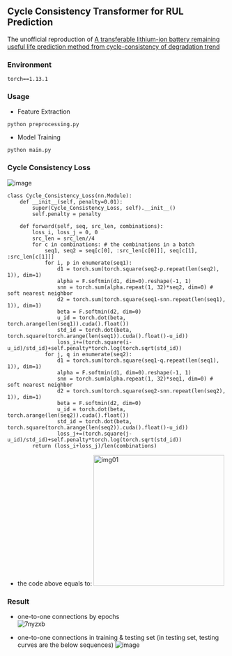 ##  Cycle Consistency Transformer for RUL Prediction

The unofficial reproduction of [A transferable lithium-ion battery remaining useful life prediction method from cycle-consistency of degradation trend](https://www.sciencedirect.com/science/article/pii/S0378775322000027?ref=cra_js_challenge&fr=RR-1)

### Environment
```
torch==1.13.1
```

### Usage
* Feature Extraction
```
python preprocessing.py
```
* Model Training
```
python main.py 
```

### Cycle Consistency Loss
![image](https://github.com/JieChungChen/cycle-consistency-transformer/assets/120712134/abd9176f-398c-4676-b3a7-307a418971dd)

```
class Cycle_Consistency_Loss(nn.Module):
    def __init__(self, penalty=0.01):
        super(Cycle_Consistency_Loss, self).__init__()
        self.penalty = penalty

    def forward(self, seq, src_len, combinations):
        loss_i, loss_j = 0, 0
        src_len = src_len//4
        for c in combinations: # the combinations in a batch
            seq1, seq2 = seq[c[0], :src_len[c[0]]], seq[c[1], :src_len[c[1]]]
            for i, p in enumerate(seq1):
                d1 = torch.sum(torch.square(seq2-p.repeat(len(seq2), 1)), dim=1)
                alpha = F.softmin(d1, dim=0).reshape(-1, 1)
                snn = torch.sum(alpha.repeat(1, 32)*seq2, dim=0) #  soft nearest neighbor
                d2 = torch.sum(torch.square(seq1-snn.repeat(len(seq1), 1)), dim=1)
                beta = F.softmin(d2, dim=0)
                u_id = torch.dot(beta, torch.arange(len(seq1)).cuda().float())
                std_id = torch.dot(beta, torch.square(torch.arange(len(seq1)).cuda().float()-u_id))
                loss_i+=(torch.square(i-u_id)/std_id)+self.penalty*torch.log(torch.sqrt(std_id))
            for j, q in enumerate(seq2):
                d1 = torch.sum(torch.square(seq1-q.repeat(len(seq1), 1)), dim=1)
                alpha = F.softmin(d1, dim=0).reshape(-1, 1)
                snn = torch.sum(alpha.repeat(1, 32)*seq1, dim=0) #  soft nearest neighbor
                d2 = torch.sum(torch.square(seq2-snn.repeat(len(seq2), 1)), dim=1)
                beta = F.softmin(d2, dim=0)
                u_id = torch.dot(beta, torch.arange(len(seq2)).cuda().float())
                std_id = torch.dot(beta, torch.square(torch.arange(len(seq2)).cuda().float()-u_id))
                loss_j+=(torch.square(j-u_id)/std_id)+self.penalty*torch.log(torch.sqrt(std_id))
        return (loss_i+loss_j)/len(combinations)
```
* the code above equals to: <img src="https://github.com/JieChungChen/cycle-consistency-transformer/assets/120712134/b9e5f0b7-98be-410d-957a-2a7ca96e8b35" width="300" alt="img01"/>

### Result
* one-to-one connections by epochs<br>
![7nyzxb](https://github.com/JieChungChen/cycle-consistency-transformer/assets/120712134/656e4664-2577-48bf-b786-6f2eacdaab57)

* one-to-one connections in training & testing set (in testing set, testing curves are the below sequences)
![image](https://github.com/JieChungChen/cycle-consistency-transformer/assets/120712134/285f3d8c-0e2b-4b4d-856a-dca1d640c9e6)


